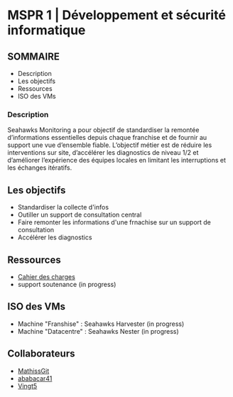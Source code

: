 # MSPR 1 | Développement et sécurité informatique 

## SOMMAIRE 

- Description
- Les objectifs 
- Ressources
- ISO des VMs

### Description

Seahawks Monitoring a pour objectif de standardiser la remontée d’informations essentielles depuis
chaque franchise et de fournir au support une vue d’ensemble fiable. L’objectif métier est de réduire les
interventions sur site, d’accélérer les diagnostics de niveau 1/2 et d’améliorer l’expérience des équipes
locales en limitant les interruptions et les échanges itératifs.

## Les objectifs 
- Standardiser la collecte d'infos 
- Outiller un support de consultation central 
- Faire remonter les informations d'une frnachise sur un support de consultation
- Accélérer les diagnostics 

## Ressources 

- [Cahier des charges](/2025-2026%20CYBERXP%20-%20Sujet%20MSPR%20TPRE552.pdf)
- support soutenance (in progress)

## ISO des VMs

- Machine "Franshise" : Seahawks Harvester (in progress)
- Machine "Datacentre" : Seahawks Nester (in progress)

## Collaborateurs 

- [MathissGit](https://github.com/MathissGit)
- [ababacar41](https://github.com/ababacar41)
- [Vingt5](https://github.com/Vingt5)